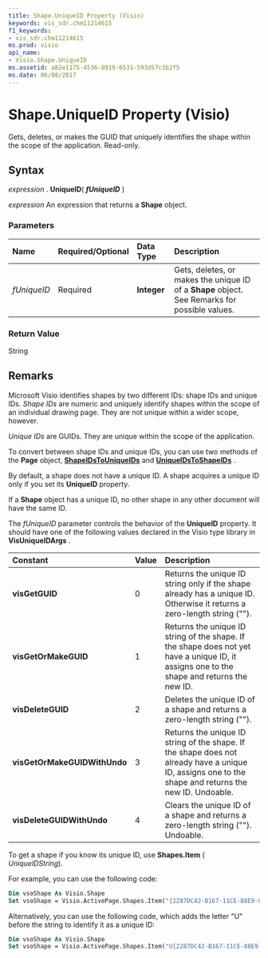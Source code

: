 ```yaml
---
title: Shape.UniqueID Property (Visio)
keywords: vis_sdr.chm11214615
f1_keywords:
- vis_sdr.chm11214615
ms.prod: visio
api_name:
- Visio.Shape.UniqueID
ms.assetid: a82e1175-4536-8919-6531-593d57c3b2f5
ms.date: 06/08/2017
---
```



# Shape.UniqueID Property (Visio)

Gets, deletes, or makes the GUID that uniquely identifies the shape within the scope of the application. Read-only.


## Syntax

 _expression_ . **UniqueID**( **_fUniqueID_** )

 _expression_ An expression that returns a **Shape** object.


### Parameters



|**Name**|**Required/Optional**|**Data Type**|**Description**|
|:-----|:-----|:-----|:-----|
| _fUniqueID_|Required| **Integer**|Gets, deletes, or makes the unique ID of a  **Shape** object. See Remarks for possible values.|

### Return Value

String


## Remarks

Microsoft Visio identifies shapes by two different IDs: shape IDs and unique IDs.  _Shape IDs_ are numeric and uniquely identify shapes within the scope of an individual drawing page. They are not unique within a wider scope, however.

 _Unique IDs_ are GUIDs. They are unique within the scope of the application.

To convert between shape IDs and unique IDs, you can use two methods of the  **Page** object, **[ShapeIDsToUniqueIDs](Visio.Page.ShapeIDsToUniqueIDs.md)** and **[UniqueIDsToShapeIDs](Visio.Page.UniqueIDsToShapeIDs.md)** .

By default, a shape does not have a unique ID. A shape acquires a unique ID only if you set its  **UniqueID** property.

If a  **Shape** object has a unique ID, no other shape in any other document will have the same ID.

The  _fUniqueID_ parameter controls the behavior of the **UniqueID** property. It should have one of the following values declared in the Visio type library in **VisUniqueIDArgs** .



|**Constant**|**Value**|**Description**|
|:-----|:-----|:-----|
| **visGetGUID**|0|Returns the unique ID string only if the shape already has a unique ID. Otherwise it returns a zero-length string ("").|
| **visGetOrMakeGUID**|1| Returns the unique ID string of the shape. If the shape does not yet have a unique ID, it assigns one to the shape and returns the new ID.|
| **visDeleteGUID**|2|Deletes the unique ID of a shape and returns a zero-length string ("").|
| **visGetOrMakeGUIDWithUndo**|3|Returns the unique ID string of the shape. If the shape does not already have a unique ID, assigns one to the shape and returns the new ID. Undoable.|
| **visDeleteGUIDWithUndo**|4|Clears the unique ID of a shape and returns a zero-length string (""). Undoable.|
To get a shape if you know its unique ID, use  **Shapes.Item** ( _UniqueIDString_).

For example, you can use the following code:




```vb
Dim vsoShape As Visio.Shape 
Set vsoShape = Visio.ActivePage.Shapes.Item("{2287DC42-B167-11CE-88E9-0020AFDDD917}") 

```

Alternatively, you can use the following code, which adds the letter "U" before the string to identify it as a unique ID:




```vb
Dim vsoShape As Visio.Shape 
Set vsoShape = Visio.ActivePage.Shapes.Item("U{2287DC42-B167-11CE-88E9-0020AFDDD917}") 

```


